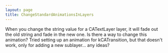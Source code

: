 ```yaml
---
layout: page
title: ChangeStandardAnimationsInLayers
---
```


When you change the string value for a CATextLayer layer, it will fade out the old string and fade in the new one. Is there a way to change this animation?
Tried setting up an animation for kCATransition, but that doesn't work, only for adding a new sublayer... any ideas?

